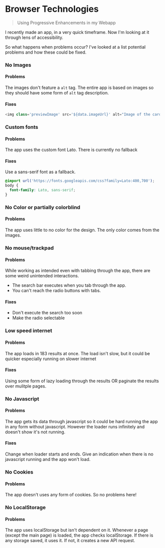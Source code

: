 # Browser Technologies

> Using Progressive Enhancements in my Webapp

I recently made an app, in a very quick timeframe. Now I'm looking at it through lens of accessibility.

So what happens when problems occur? I've looked at a list potential problems and how these could be fixed.

### No Images

#### Problems

The images don't feature a `alt` tag. The entire app is based on images so they should have some form of `alt` tag description.

#### Fixes

```Javascript
<img class='previewImage' src='${data.imageUrl}' alt="Image of the card ${data.name}"/>
```

### Custom fonts

#### Problems

The app uses the custom font Lato. There is currently no fallback

#### Fixes

Use a sans-serif font as a fallback.

```css
@import url('https://fonts.googleapis.com/css?family=Lato:400,700');
body {
  font-family: Lato, sans-serif;
}
```

### No Color or partially colorblind

#### Problems

The app uses little to no color for the design. The only color comes from the images.

### No mouse/trackpad

#### Problems

While working as intended even with tabbing through the app, there are some weird unintended interactions.

- The search bar executes when you tab through the app.
- You can't reach the radio buttons with tabs.

#### Fixes

- Don't execute the search too soon
- Make the radio selectable

### Low speed internet

#### Problems

The app loads in 183 results at once. The load isn't slow, but it could be quicker especially running on slower internet

#### Fixes

Using some form of lazy loading through the results OR paginate the results over mulitple pages.

### No Javascript

#### Problems

The app gets its data through javascript so it could be hard running the app in any form without javascript. However the loader runs infinitely and doesn't show it's not running.

#### Fixes

Change when loader starts and ends. Give an indication when there is no javascript running and the app won't load.

### No Cookies

#### Problems

The app doesn't uses any form of cookies. So no problems here!

### No LocalStorage

#### Problems

The app uses localStorage but isn't dependent on it. Whenever a page (except the main page) is loaded, the app checks localStorage. If there is any storage saved, it uses it. If not, it creates a new API request.
